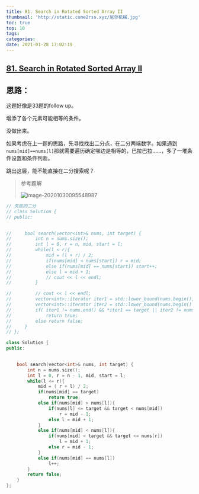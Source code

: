 ```yaml
---
title: 81. Search in Rotated Sorted Array II
thumbnail: 'http://static.come2rss.xyz/尼尔机械.jpg'
toc: true
top: 10
tags:
categories:
date: 2021-01-28 17:02:19
---
```




## [81. Search in Rotated Sorted Array II](https://leetcode-cn.com/problems/search-in-rotated-sorted-array-ii/)









## 思路：

这题好像是33题的follow up。

增添了各个元素可能相等的条件。

没做出来。



如果考虑在上一题的思路，先寻找找出二分点，在二分两端数字。如果遇到 `nums[mid]==nums[l]`那就需要遍历确定哪边是相等的，巴拉巴拉……，多了一堆条件设置和条件判断。

跳出这层，能不能直接在二分搜索呢？



<!-- more -->

> 参考题解
>
> ![image-20201030095548987](http://static.come2rss.xyz/image-20201030095548987.png)





```c++
// 失败的二分
// class Solution {
// public:

    
//     bool search(vector<int>& nums, int target) {
//         int n = nums.size();
//         int l = 0, r = n, mid, start = l;
//         while(l < r){
//             mid = (l + r) / 2;
//             if(nums[mid] < nums[start]) r = mid;
//             else if(nums[mid] == nums[start]) start++;
//             else l = mid + 1;
//             // cout << l << endl;
//         }    

//         // cout << l << endl;
//         vector<int>::iterator iter1 = std::lower_bound(nums.begin(), nums.begin() + l, target);
//         vector<int>::iterator iter2 = std::lower_bound(nums.begin() + l, nums.end(), target);
//         if( iter1 != nums.end() && *iter1 == target || iter2 != nums.end() && *iter2 == target)
//             return true;
//         else return false;
//     }
// };

class Solution {
public:

    
    bool search(vector<int>& nums, int target) {
        int n = nums.size();
        int l = 0, r = n - 1, mid, start = l;
        while(l <= r){
            mid = ( r + l) / 2;
            if(nums[mid] == target)
                return true;
            else if(nums[mid] > nums[l]){
                if(nums[l] <= target && target < nums[mid])
                    r = mid - 1;
                else l = mid + 1;
            }
            else if(nums[mid] < nums[l]){
                if(nums[mid] < target && target <= nums[r])
                    l = mid + 1;
                else r = mid - 1; 
            }
            else if(nums[mid] == nums[l])
                l++;
        }
        return false;
    }
};

```
